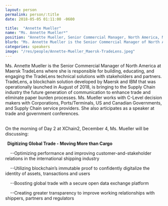 ```yaml
---
layout: person
permalink: person/:title
date: 2018-05-05 01:11:00 -0600

title:  "Annette Mueller"
name: "Ms. Annette Mueller*"
position: "Annette Mueller, Senior Commercial Manager, North America, Maersk TradeLens"
blurb: "Ms. Annette Mueller is the Senior Commercial Manager of North America at Maersk TradeLens"
categories: speakers
image: "/res/people/Annette-Mueller_Maersk-TradeLens.jpeg"
---
```

Ms. Annette Mueller is the Senior Commercial Manager of North America at Maersk TradeLens where she is responsible for building, educating, and engaging the TradeLens technical solutions with stakeholders and partners. TradeLens, a blockchain solution developed by Maersk and IBM that was operationally launched in August of 2018, is bringing to the Supply Chain industry the future generation of communication to enhance trade and eliminate paper burden processes. Ms. Mueller works with C-Level decision makers with Corporations, Ports/Terminals, US and Canadian Governments, and Supply Chain service providers. She also articipates as a speaker at trade and government conferences.

<br>
On the morning of Day 2 at XChain2, December 4, Ms. Mueller will be discussing:
<br>

<p><b> &nbsp; Digitizing Global Trade - Moving More than Cargo</b></p>

<p> &nbsp; &nbsp; --Optimizing performance and improving customer-and-stakeholder relations in the international shipping industry</p>
<p> &nbsp; &nbsp; --Utilizing blockchain’s immutable proof to confidently digitalize the identity of assets, transactions and users</p>
<p> &nbsp; &nbsp; --Boosting global trade with a secure open data exchange platform</p>
<p> &nbsp; &nbsp; --Creating greater transparency to improve working relationships with shippers, partners and regulators</p>
